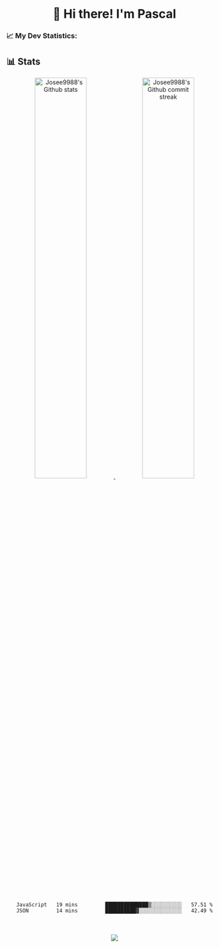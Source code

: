 <h1 align="center">👋 Hi there! I'm Pascal</h1>

<!--<p align="center">
  <a href="">Website (Offline)</a> •
  <a href="https://twitter.com/SoEinFehler">Twitter</a>
</p> -->


<h3>📈 My Dev Statistics: </h3>



[comment]: <> (<h3>⚡ My GitHub Statistics</h3>)
## **📊 Stats**

<div align="center" style="text-align:center">
    <a href="#">
        <img width="49%" src="https://github-readme-stats.vercel.app/api?username=pascal13ch&count_private=true&show_icons=true&#41;"
            alt="Josee9988's Github stats">
    </a>
    <a href="#">
        <img width="49%" src="https://github-readme-streak-stats.herokuapp.com/?user=pascal13ch"
            alt="Josee9988's Github commit streak">
    </a>

  <!--START_SECTION:waka-->

```text
JavaScript   19 mins         ██████████████▒░░░░░░░░░░   57.51 %
JSON         14 mins         ██████████▓░░░░░░░░░░░░░░   42.49 %
```

<!--END_SECTION:waka-->
</div>

<br>
<br>
<div align="center">
    <img src="https://github-readme-streak-stats.herokuapp.com?user=pascal13ch&theme=dark">
</div>
